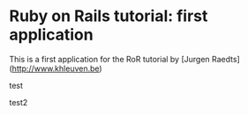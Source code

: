 # Ruby on Rails tutorial: first application

This is a first application for
the RoR tutorial
by [Jurgen Raedts] (http://www.khleuven.be)

test

test2